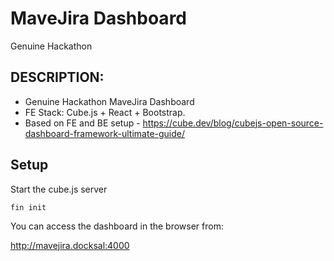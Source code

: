 # MaveJira Dashboard
Genuine Hackathon

## DESCRIPTION:
- Genuine Hackathon MaveJira Dashboard
- FE Stack: Cube.js + React + Bootstrap.
- Based on FE and BE setup - https://cube.dev/blog/cubejs-open-source-dashboard-framework-ultimate-guide/

## Setup
Start the cube.js server
```$xslt
fin init
```

You can access the dashboard in the browser from:
 
http://mavejira.docksal:4000

